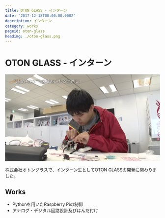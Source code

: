 ```yaml
---
title: OTON GLASS - インターン
date: "2017-12-18T00:00:00.000Z"
description: インターン
category: works
pageid: oton-glass
headimg: ./oton-glass.png
---
```


# OTON GLASS - インターン

![BS-TBSにて放送された業務従事中の様子](./oton-glass.png "BS-TBSにて放送された業務従事中の様子")

株式会社オトングラスで、インターン生としてOTON GLASSの開発に関わりました。

## Works

- Pythonを用いたRaspberry Piの制御
- アナログ・デジタル回路設計及びはんだ付け